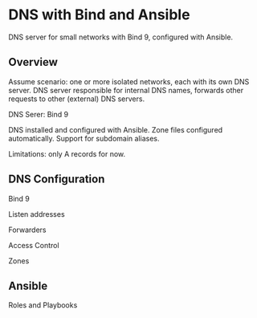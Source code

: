 # DNS with Bind and Ansible

DNS server for small networks with Bind 9, configured with Ansible.

## Overview

Assume scenario: one or more isolated networks, each with its own DNS server.
DNS server responsible for internal DNS names, forwards other requests to other
(external) DNS servers.

DNS Serer: Bind 9

DNS installed and configured with Ansible. Zone files configured automatically.
Support for subdomain aliases.

Limitations: only A records for now.

## DNS Configuration

Bind 9

Listen addresses

Forwarders

Access Control

Zones

## Ansible

Roles and Playbooks
